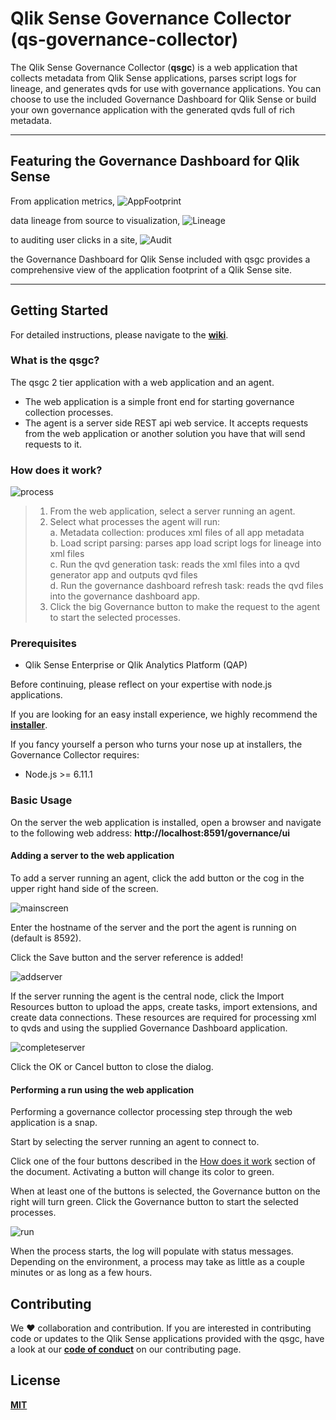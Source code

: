 # Qlik Sense Governance Collector (qs-governance-collector)

The Qlik Sense Governance Collector (**qsgc**) is a web application that collects metadata from Qlik Sense applications, parses script logs for lineage, and generates qvds for use with governance applications.  You can choose to use the included Governance Dashboard for Qlik Sense or build your own governance application with the generated qvds full of rich metadata.

---

## Featuring the Governance Dashboard for Qlik Sense

From application metrics, 
![AppFootprint](https://eapowertools.s3.amazonaws.com/governance-collector/img/main/AppFootprint.png)

data lineage from source to visualization, 
![Lineage](https://eapowertools.s3.amazonaws.com/governance-collector/img/main/Lineage.png)

to auditing user clicks in a site, 
![Audit](https://eapowertools.s3.amazonaws.com/governance-collector/img/main/Audit.png)


the Governance Dashboard for Qlik Sense included with qsgc provides a comprehensive view of the application footprint of a Qlik Sense site.

---

## Getting Started

For detailed instructions, please navigate to the **[wiki](https://github.com/eapowertools/qs-governance-collector/wiki)**.

### What is the qsgc?
The qsgc 2 tier application with a web application and an agent.
* The web application is a simple front end for starting governance collection processes.
* The agent is a server side REST api web service.  It accepts requests from the web application or another solution you have that will send requests to it.

### How does it work?
![process](https://eapowertools.s3.amazonaws.com/governance-collector/img/main/process.png)

> 1. From the web application, select a server running an agent.
> 2. Select what processes the agent will run:    
>   a. Metadata collection: produces xml files of all app metadata    
>   b. Load script parsing: parses app load script logs for lineage into xml files    
>   c. Run the qvd generation task: reads the xml files into a qvd generator app and outputs qvd files    
>   d. Run the governance dashboard refresh task: reads the qvd files into the governance dashboard app.    
> 3. Click the big Governance button to make the request to the agent to start the selected processes.


### Prerequisites

* Qlik Sense Enterprise or Qlik Analytics Platform (QAP)

Before continuing, please reflect on your expertise with node.js applications.

If you are looking for an easy install experience, we highly recommend the **[installer](https://s3.amazonaws.com/eapowertools/governance-collector/bin/qs-governance-collector.exe)**.

If you fancy yourself a person who turns your nose up at installers, the Governance Collector requires:

* Node.js >= 6.11.1



### Basic Usage

On the server the web application is installed, open a browser and navigate to the following web address: **http://localhost:8591/governance/ui**

#### Adding a server to the web application

To add a server running an agent, click the add button or the cog in the upper right hand side of the screen. 

![mainscreen](https://eapowertools.s3.amazonaws.com/governance-collector/img/webapp/mainscreen.png)

Enter the hostname of the server and the port the agent is running on (default is 8592).

Click the Save button and the server reference is added!

![addserver](https://eapowertools.s3.amazonaws.com/governance-collector/img/webapp/addserver.png)

If the server running the agent is the central node, click the Import Resources button to upload the apps, create tasks, import extensions, and create data connections.  These resources are required for processing xml to qvds and using the supplied Governance Dashboard application. 

![completeserver](https://eapowertools.s3.amazonaws.com/governance-collector/img/webapp/completeserver.png)

Click the OK or Cancel button to close the dialog.

#### Performing a run using the web application

Performing a governance collector processing step through the web application is a snap.

Start by selecting the server running an agent to connect to.

Click one of the four buttons described in the [How does it work](#how-does-it-work) section of the document.  Activating a button will change its color to green.

When at least one of the buttons is selected, the Governance button on the right will turn green.  Click the Governance button to start the selected processes.

![run](https://eapowertools.s3.amazonaws.com/governance-collector/img/webapp/run.png) 

When the process starts, the log will populate with status messages.  Depending on the environment, a process may take as little as a couple minutes or as long as a few hours.

## Contributing

We :heart: collaboration and contribution.  If you are interested in contributing code or updates to the Qlik Sense applications provided with the qsgc, have a look at our **[code of conduct](CONTRIBUTING.md)** on our contributing page.

## License

**[MIT](LICENSE)**